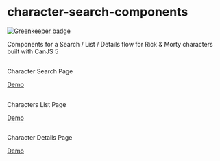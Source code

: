 # character-search-components

[![Greenkeeper badge](https://badges.greenkeeper.io/canjs/character-search-components.svg)](https://greenkeeper.io/)

Components for a Search / List / Details flow for Rick & Morty characters built with CanJS 5

## <character-search>

Character Search Page

[Demo](https://canjs.github.io/character-search-components/demos/search.html)

## <character-list>

Characters List Page

[Demo](https://canjs.github.io/character-search-components/demos/list.html)

## <character-details>

Character Details Page

[Demo](https://canjs.github.io/character-search-components/demos/details.html)
